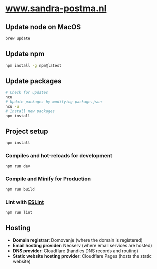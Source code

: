 # www.sandra-postma.nl

## Update node on MacOS
```sh
brew update
```

## Update npm
```sh
npm install -g npm@latest
```

## Update packages
```sh
# Check for updates
ncu
# Update packages by modifying package.json
ncu -u
# Install new packages
npm install
```

## Project setup
```sh
npm install
```

### Compiles and hot-reloads for development
```sh
npm run dev
```

### Compile and Minify for Production

```sh
npm run build
```

### Lint with [ESLint](https://eslint.org/)

```sh
npm run lint
```

## Hosting
- **Domain registrar**: Domovanje (where the domain is registered)
- **Email hosting provider**: Neoserv (where email services are hosted)
- **DNS provider**: Cloudflare (handles DNS records and routing)
- **Static website hosting provider**: Cloudflare Pages (hosts the static website)
